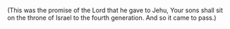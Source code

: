 (This was the promise of the Lord that he gave to Jehu, Your sons shall sit on the throne of Israel to the fourth generation. And so it came to pass.)
